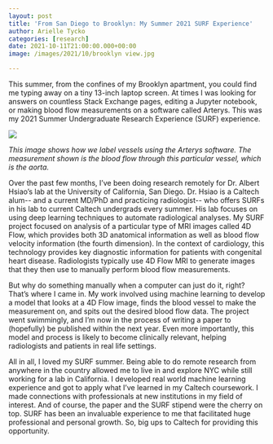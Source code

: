 ```yaml
---
layout: post
title: 'From San Diego to Brooklyn: My Summer 2021 SURF Experience'
author: Arielle Tycko
categories: [research]
date: 2021-10-11T21:00:00.000+00:00
image: /images/2021/10/brooklyn view.jpg

---
```

This summer, from the confines of my Brooklyn apartment, you could find me typing away on a tiny 13-inch laptop screen. At times I was looking for answers on countless Stack Exchange pages, editing a Jupyter notebook, or making blood flow measurements on a software called Arterys. This was my 2021 Summer Undergraduate Research Experience (SURF) experience.

![](/images/2021/10/arterys.jpg)

_This image shows how we label vessels using the Arterys software. The measurement shown is the blood flow through this particular vessel, which is the aorta._

Over the past few months, I’ve been doing research remotely for Dr. Albert Hsiao’s lab at the University of California, San Diego. Dr. Hsiao is a Caltech alum-- and a current MD/PhD and practicing radiologist-- who offers SURFs in his lab to current Caltech undergrads every summer. His lab focuses on using deep learning techniques to automate radiological analyses. My SURF project focused on analysis of a particular type of MRI images called 4D Flow, which provides both 3D anatomical information as well as blood flow velocity information (the fourth dimension). In the context of cardiology, this technology provides key diagnostic information for patients with congenital heart disease. Radiologists typically use 4D Flow MRI to generate images that they then use to manually perform blood flow measurements.

But why do something manually when a computer can just do it, right? That’s where I came in. My work involved using machine learning to develop a model that looks at a 4D Flow image, finds the blood vessel to make the measurement on, and spits out the desired blood flow data. The project went swimmingly, and I’m now in the process of writing a paper to (hopefully) be published within the next year. Even more importantly, this model and process is likely to become clinically relevant, helping radiologists and patients in real life settings.

All in all, I loved my SURF summer. Being able to do remote research from anywhere in the country allowed me to live in and explore NYC while still working for a lab in California. I developed real world machine learning experience and got to apply what I’ve learned in my Caltech coursework. I made connections with professionals at new institutions in my field of interest. And of course, the paper and the SURF stipend were the cherry on top. SURF has been an invaluable experience to me that facilitated huge professional and personal growth. So, big ups to Caltech for providing this opportunity.